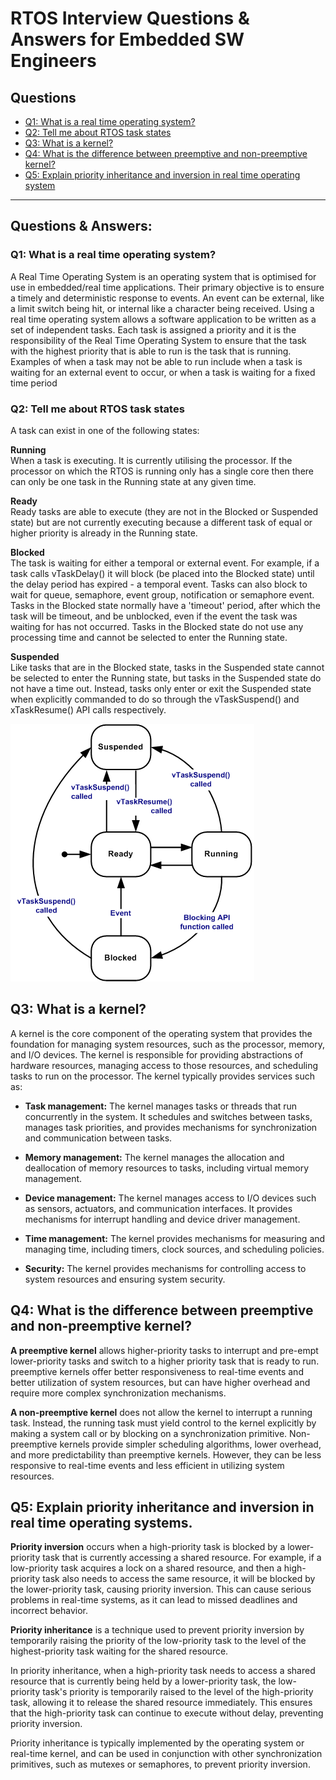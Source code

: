 # RTOS Interview Questions & Answers for Embedded SW Engineers #

## Questions ##
* [Q1: What is a real time operating system?](https://github.com/Bassel20/Embedded-Systems-Interview-Questions-Answers/blob/main/Real%20Time%20Operating%20Systems%20(RTOS)%20Questions.md#q1-what-is-a-real-time-operating-system)
* [Q2: Tell me about RTOS task states](https://github.com/Bassel20/Embedded-Systems-Interview-Questions-Answers/blob/main/Real%20Time%20Operating%20Systems%20(RTOS)%20Questions.md#q2-tell-me-about-rtos-task-states)
* [Q3: What is a kernel?](https://github.com/Bassel20/Embedded-Systems-Interview-Questions-Answers/blob/main/Real%20Time%20Operating%20Systems%20(RTOS)%20Questions.md#q3-what-is-a-kernel)
* [Q4: What is the difference between preemptive and non-preemptive kernel?](https://github.com/Bassel20/Embedded-Systems-Interview-Questions-Answers/blob/main/Real%20Time%20Operating%20Systems%20(RTOS)%20Questions.md#q4-what-is-the-difference-between-preemptive-and-non-preemptive-kernel)
* [Q5: Explain priority inheritance and inversion in real time operating system](https://github.com/Bassel20/Embedded-Systems-Interview-Questions-Answers/blob/main/Real%20Time%20Operating%20Systems%20(RTOS)%20Questions.md#q5-explain-priority-inheritance-and-inversion-in-real-time-operating-systems)


----------------------------------------------------------------------------------------------------------------------------------------------------------------
## Questions & Answers: ##

### Q1: What is a real time operating system? ###

A Real Time Operating System is an operating system that is optimised for use in embedded/real time applications. Their primary objective is to ensure a timely and deterministic response to events. An event can be external, like a limit switch being hit, or internal like a character being received.
Using a real time operating system allows a software application to be written as a set of independent tasks. Each task is assigned a priority and it is the responsibility of the Real Time Operating System to ensure that the task with the highest priority that is able to run is the task that is running. Examples of when a task may not be able to run include when a task is waiting for an external event to occur, or when a task is waiting for a fixed time period

### Q2: Tell me about RTOS task states ###

A task can exist in one of the following states:

**Running**\
When a task is executing. It is currently utilising the processor. If the processor on which the RTOS is running only has a single core then there can only be one task in the Running state at any given time.

**Ready**\
Ready tasks are able to execute (they are not in the Blocked or Suspended state) but are not currently executing because a different task of equal or higher priority is already in the Running state.

**Blocked**\
The task is waiting for either a temporal or external event. For example, if a task calls vTaskDelay() it will block (be placed into the Blocked state) until the delay period has expired - a temporal event. Tasks can also block to wait for queue, semaphore, event group, notification or semaphore event. Tasks in the Blocked state normally have a 'timeout' period, after which the task will be timeout, and be unblocked, even if the event the task was waiting for has not occurred.
Tasks in the Blocked state do not use any processing time and cannot be selected to enter the Running state.

**Suspended**\
Like tasks that are in the Blocked state, tasks in the Suspended state cannot be selected to enter the Running state, but tasks in the Suspended state do not have a time out. Instead, tasks only enter or exit the Suspended state when explicitly commanded to do so through the vTaskSuspend() and xTaskResume() API calls respectively.

![Alt_text](https://github.com/Bassel20/Embedded-Systems-Interview-Questions-Answers/blob/main/Figures/RTOS_task_states.gif)

## Q3: What is a kernel? ##

A kernel is the core component of the operating system that provides the foundation for managing system resources, such as the processor, memory, and I/O devices. The kernel is responsible for providing abstractions of hardware resources, managing access to those resources, and scheduling tasks to run on the processor.
The kernel typically provides services such as:

* **Task management:** The kernel manages tasks or threads that run concurrently in the system. It schedules and switches between tasks, manages task priorities, and provides mechanisms for synchronization and communication between tasks.
 
* **Memory management:** The kernel manages the allocation and deallocation of memory resources to tasks, including virtual memory management.

* **Device management:** The kernel manages access to I/O devices such as sensors, actuators, and communication interfaces. It provides mechanisms for interrupt handling and device driver management.
 
* **Time management:** The kernel provides mechanisms for measuring and managing time, including timers, clock sources, and scheduling policies.

* **Security:** The kernel provides mechanisms for controlling access to system resources and ensuring system security.

## Q4: What is the difference between preemptive and non-preemptive kernel? ##

**A preemptive kernel** allows higher-priority tasks to interrupt and pre-empt lower-priority tasks and switch to a higher priority task that is ready to run. 
preemptive kernels offer better responsiveness to real-time events and better utilization of system resources, but can have higher overhead and require more complex synchronization mechanisms.

**A non-preemptive kernel** does not allow the kernel to interrupt a running task. Instead, the running task must yield control to the kernel explicitly by making a system call or by blocking on a synchronization primitive. 
Non-preemptive kernels provide simpler scheduling algorithms, lower overhead, and more predictability than preemptive kernels. However, they can be less responsive to real-time events and less efficient in utilizing system resources.

## Q5: Explain priority inheritance and inversion in real time operating systems. ##

**Priority inversion** occurs when a high-priority task is blocked by a lower-priority task that is currently accessing a shared resource. For example, if a low-priority task acquires a lock on a shared resource, and then a high-priority task also needs to access the same resource, it will be blocked by the lower-priority task, causing priority inversion. This can cause serious problems in real-time systems, as it can lead to missed deadlines and incorrect behavior. 

**Priority inheritance** is a technique used to prevent priority inversion by temporarily raising the priority of the low-priority task to the level of the highest-priority task waiting for the shared resource.

In priority inheritance, when a high-priority task needs to access a shared resource that is currently being held by a lower-priority task, the low-priority task's priority is temporarily raised to the level of the high-priority task, allowing it to release the shared resource immediately. This ensures that the high-priority task can continue to execute without delay, preventing priority inversion.

Priority inheritance is typically implemented by the operating system or real-time kernel, and can be used in conjunction with other synchronization primitives, such as mutexes or semaphores, to prevent priority inversion.
